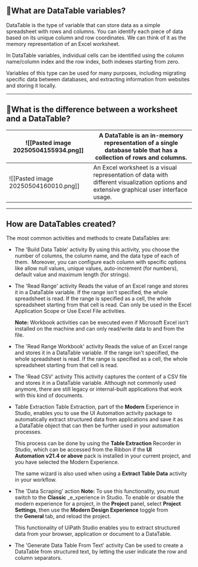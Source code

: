 ## 🤔What are DataTable variables?

DataTable is the type of variable that can store data as a simple spreadsheet with rows and columns. You can identify each piece of data based on its unique column and row coordinates. We can think of it as the memory representation of an Excel worksheet. 

In DataTable variables, individual cells can be identified using the column name/column index and the row index, both indexes starting from zero.

Variables of this type can be used for many purposes, including migrating specific data between databases, and extracting information from websites and storing it locally.

---

## 🤔What is the difference between a worksheet and a DataTable?

| ![[Pasted image 20250504155934.png]] | A DataTable is an in-memory representation of a single database table that has a collection of rows and columns.                         |
| ------------------------------------ | ---------------------------------------------------------------------------------------------------------------------------------------- |
| ![[Pasted image 20250504160010.png]] | An Excel worksheet is a visual representation of data with different visualization options and extensive graphical user interface usage. |

---

## How are DataTables created?

The most common activities and methods to create DataTables are: 

- The 'Build Data Table' activity
	By using this activity, you choose the number of columns, the column name, and the data type of each of them.  Moreover, you can configure each column with specific options like allow null values, unique values, auto-increment (for numbers), default value and maximum length (for strings). 
	
- The 'Read Range' activity
	Reads the value of an Excel range and stores it in a DataTable variable. If the range isn't specified, the whole spreadsheet is read. If the range is specified as a cell, the whole spreadsheet starting from that cell is read. Can only be used in the Excel Application Scope or Use Excel File activities.
	
	**Note:** Workbook activities can be executed even if Microsoft Excel isn't installed on the machine and can only read/write data to and from the file.
	
- The 'Read Range Workbook' activity
	Reads the value of an Excel range and stores it in a DataTable variable. If the range isn't specified, the whole spreadsheet is read. If the range is specified as a cell, the whole spreadsheet starting from that cell is read.
	
- The 'Read CSV' activity
	This activity captures the content of a CSV file and stores it in a DataTable variable. Although not commonly used anymore, there are still legacy or internal-built applications that work with this kind of documents.
	
- Table Extraction
	Table Extraction, part of the **Modern** Experience in Studio, enables you to use the UI Automation activity package to automatically extract structured data from applications and save it as a DataTable object that can then be further used in your automation processes.
	
	This process can be done by using the **Table Extraction** Recorder in Studio, which can be accessed from the Ribbon if the **UI Automation** **v21.4 or above** pack is installed in your current project, and you have selected the Modern Experience.  
	
	The same wizard is also used when using a **Extract Table Data** activity in your workflow.
	
- The 'Data Scraping' action
	**Note:** To use this functionality, you must switch to the **Classic** _e_xperience in Studio. To enable or disable the modern experience for a project, in the **Project** panel, select **Project Settings**, then use the **Modern Design Experience** toggle from the **General** tab, and reload the project.  
	  
	This functionality of UiPath Studio enables you to extract structured data from your browser, application or document to a DataTable.
	
- The 'Generate Data Table From Text' activity
	Can be used to create a DataTable from structured text, by letting the user indicate the row and column separators.